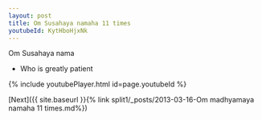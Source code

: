 ```yaml
---
layout: post
title: Om Susahaya namaha 11 times
youtubeId: KytHboHjxNk
---
```

 
 
Om Susahaya nama 
 
 -  Who is greatly patient 
 
  
 
  
 
 
 
 
 
 


{% include youtubePlayer.html id=page.youtubeId %}
 
[Next]({{ site.baseurl }}{% link  split1/_posts/2013-03-16-Om madhyamaya namaha 11 times.md%})
 
